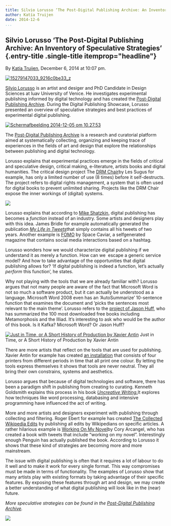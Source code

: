 ```yaml
---
title: Silvio Lorusso ‘The Post-Digital Publishing Archive: An Inventory of Speculative Strategies’
author: Katía Truijen
date: 2014-12-6
...
```


## Silvio Lorusso ‘The Post-Digital Publishing Archive: An Inventory of Speculative Strategies’ {.entry-title .single-title itemprop="headline"}

By [Katía
Truijen](http://networkcultures.org/digitalpublishing/author/katiatruijen/ "Posts by Katía Truijen"),
December 6, 2014 at 10:07 pm.

[![15279147033\_9216c0be33\_z](../../imgs/15279147033_9216c0be33_z.jpg)]()

[Silvio Lorusso](http://silviolorusso.com/) is an artist and desiger and
PhD Candidate in Design Sciences at Iuav University of Venice. He
investigates experimental publishing informed by digital technology and
has created the [Post-Digital Publishing Archive](http://p-dpa.net/).
During the Digital Publishing Showcase, Lorusso presented an overview of
speculative strategies and best practices of experimental digital
publishing.

[![Schermafbeelding 2014-12-05 om
10.27.53](../../imgs/Schermafbeelding-2014-12-05-om-10.27.53.png)]()

The [Post-Digital Publishing Archive](http://p-dpa.net/) is a research
and curatorial platform aimed at systematically collecting, organizing
and keeping trace of experiences in the fields of art and design that
explore the relationships between publishing and digital technology.

Lorusso explains that experimental practices emerge in the fields of
critical and speculative design, critical making, e-literature, artists
books and digital humanities. The critical design project The [DRM
Chair](http://vimeo.com/60475086)by Les Sugus for example, has only a
limited number of use (8 times) before it self-destructs. The project
refers to digital rights management, a system that is often used for
digital books to prevent unlimited sharing. Projects like the DRM Chair
expose the inner workings of (digital) systems.

[![](../../imgs/419644379_640.jpg)](http://vimeo.com/60475086)

Lorusso explains that according to [Mike
Shatzkin](http://www.idealog.com/about-us/about-mike-shatzkin/), digital
publishing has becomes a *function* instead of an industry. Some artists
and designers play with this idea. James Bridle for example
automatically generated the publication [*My Life in
Tweets*](http://booktwo.org/notebook/vanity-press-plus-the-tweetbook/)that
simply contains all his tweets of two years. Another example is
[FOMO](http://www.spacecaviar.net/projects/fomo/) by Space Caviar, a
selfgenerated magazine that contains social media interactions based on
a hashtag.

Lorusso wonders how we would characterize digital publishing if we
understand it as merely a function. How can we  escape a generic service
model? And how to take advantage of the opportunities that digital
publishing allows for? ‘If digital publishing is indeed a function,
let’s actually *perform* this function’, he states.

Why not playing with the tools that we are already familiar with?
Lorusso argues that not many people are aware of the fact that Microsoft
Word is not so much a software product, but it can actually be
understood as a language. Microsoft Word 2008 even has an
‘AutoSummarize’ 10-sentence function that examines the document and
‘picks the sentences most relevant to the main theme’. Lorusso refers to
the [project of Jason
Huff](http://www.jason-huff.com/projects/autosummarize/), who has
summarized the 100 most downloaded free books including Metamorphosis
and the Illiad. It’s interesting to ask who would be the author of this
book. Is it Kafka? Microsoft Word? Or Jason Huff?



[![Just in Time, or A Short History of Production by Xavier
Antin](../../imgs/08.jpg)]()
Just in Time, or A Short History of Production by Xavier Antin



There are more artists that reflect on the tools that are used for
publishing. Xavier Antin for example has created [an
installation](http://www.xavierantin.fr/archive/Just-In-Time/) that
consists of four printers from different periods in time that all print
one colour. By letting the tools express themselves it shows that tools
are never neutral. They all bring their own constrains, systems and
aesthetics.

Lorusso argues that because of digital technologies and software, there
has been a paradigm shift in publishing from creating to curating.
Kenneth Goldsmith explains this process in his book [*Uncreative
Writing.*](http://www.amazon.com/Uncreative-Writing-Managing-Language-Digital/dp/0231149913)It
explores how techniques like word processing, databasing and intensive
programming have influenced the act of writing.

More and more artists and designers experiment with publishing through
collecting and filtering. Roger Ebert for example has created [The
Collected Wikipedia
Edits](http://www.quentonmiller.com/roger-ebert-the-collected-wikipedia-edits/)
by publishing all edits by Wikipedians on specific articles. A rather
hilarious example is [Working On My
Novel](http://novel.coryarcangel.com/)by Cory Arcangel, who has created
a book with tweets that include “working on my novel”. Interestingly
enough Penguin has actually published the book. According to Lorusso it
shows that these kind of strategies are becoming more and more
mainstream.

The issue with digital publishing is often that it requires a lot of
labour to do it well and to make it work for every single format. This
way compromises must be made in terms of functionality. The examples of
Lorusso show that many artists play with existing formats by taking
advantage of their specific features. By exposing these features through
art and design, we may create a better understanding of what digital
publishing will look like in the (near) future.

*More speculative strategies can be found in the [Post-Digital
Publishing Archive](http://p-dpa.net/).*

[![](../../imgs/499982828_640.jpg)](http://vimeo.com/114339867)
